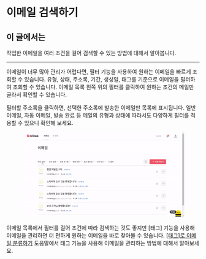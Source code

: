 # 이메일 검색하기

## 이 글에서는 <a href="#undefined" id="undefined"></a>

작업한 이메일을 여러 조건을 걸어 검색할 수 있는 방법에 대해서 알아봅니다.

***

이메일이 너무 많아 관리가 어렵다면, 필터 기능을 사용하여 원하는 이메일을 빠르게 조회할 수 있습니다. 유형, 상태, 주소록, 기간, 생성일, 태그를 기준으로 이메일을 필터하여 조회할 수 있습니다. 이메일 목록 왼쪽 위의  필터를 클릭하여 원하는 조건의 메일만 골라서 확인할 수 있습니다.&#x20;

필터할 주소록을 클릭하면, 선택한 주소록에 발송한 이메일만 목록에 표시됩니다. 일반 이메일, 자동 이메일, 발송 완료 등 메일의 유형과 상태에 따라서도 다양하게 필터를 적용할 수 있으니 확인해 보세요.

<figure><img src="../../.gitbook/assets/이메일 필터.gif" alt=""><figcaption></figcaption></figure>



이메일 목록에서 필터를 걸어 조건에 따라 검색하는 것도 좋지만 \[태그] 기능을 사용해 이메일을 관리하면 더 편하게 원하는 이메일을 바로 찾아볼 수 있습니다. [\[태그\]로 이메일 분류하기](tag.md) 도움말에서 태그 기능을 사용해 이메일을 관리하는 방법에 대해서 알아보세요.
